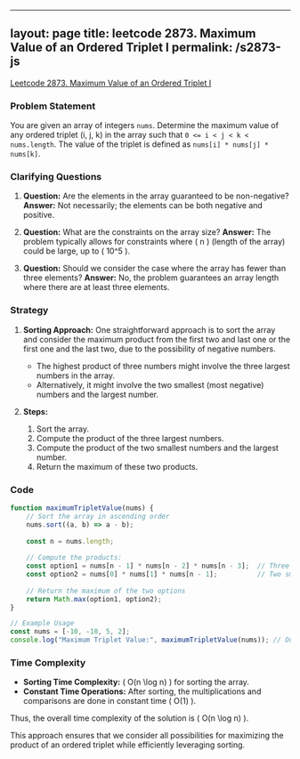 
---
layout: page
title: leetcode 2873. Maximum Value of an Ordered Triplet I
permalink: /s2873-js
---
[Leetcode 2873. Maximum Value of an Ordered Triplet I](https://algoadvance.github.io/algoadvance/l2873)
### Problem Statement

You are given an array of integers `nums`. Determine the maximum value of any ordered triplet (i, j, k) in the array such that `0 <= i < j < k < nums.length`. The value of the triplet is defined as `nums[i] * nums[j] * nums[k]`.

### Clarifying Questions

1. **Question:** Are the elements in the array guaranteed to be non-negative?
   **Answer:** Not necessarily; the elements can be both negative and positive.

2. **Question:** What are the constraints on the array size?
   **Answer:** The problem typically allows for constraints where \( n \) (length of the array) could be large, up to \( 10^5 \).

3. **Question:** Should we consider the case where the array has fewer than three elements?
   **Answer:** No, the problem guarantees an array length where there are at least three elements.

### Strategy

1. **Sorting Approach:** One straightforward approach is to sort the array and consider the maximum product from the first two and last one or the first one and the last two, due to the possibility of negative numbers.
  
   - The highest product of three numbers might involve the three largest numbers in the array.
   - Alternatively, it might involve the two smallest (most negative) numbers and the largest number.

2. **Steps:**
   1. Sort the array.
   2. Compute the product of the three largest numbers.
   3. Compute the product of the two smallest numbers and the largest number.
   4. Return the maximum of these two products.

### Code

```javascript
function maximumTripletValue(nums) {
    // Sort the array in ascending order
    nums.sort((a, b) => a - b);
    
    const n = nums.length;
    
    // Compute the products:
    const option1 = nums[n - 1] * nums[n - 2] * nums[n - 3];  // Three largest numbers
    const option2 = nums[0] * nums[1] * nums[n - 1];          // Two smallest and the largest number
    
    // Return the maximum of the two options
    return Math.max(option1, option2);
}

// Example Usage
const nums = [-10, -10, 5, 2];
console.log("Maximum Triplet Value:", maximumTripletValue(nums)); // Output: 500
```

### Time Complexity

- **Sorting Time Complexity:** \( O(n \log n) \) for sorting the array.
- **Constant Time Operations:** After sorting, the multiplications and comparisons are done in constant time \( O(1) \).

Thus, the overall time complexity of the solution is \( O(n \log n) \).

This approach ensures that we consider all possibilities for maximizing the product of an ordered triplet while efficiently leveraging sorting.